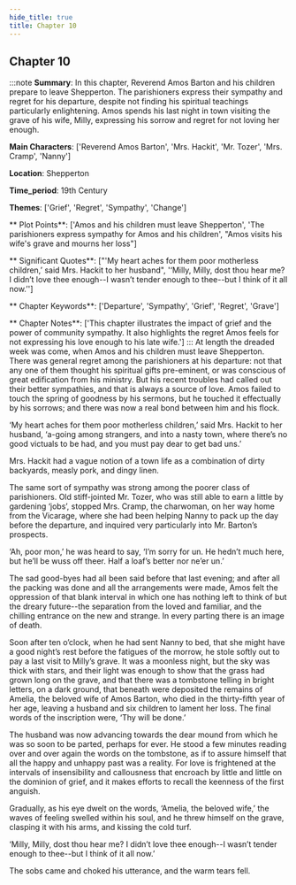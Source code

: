 ```yaml
---
hide_title: true
title: Chapter 10
---
```

## Chapter 10
:::note
**Summary**:
In this chapter, Reverend Amos Barton and his children prepare to leave Shepperton. The parishioners express their sympathy and regret for his departure, despite not finding his spiritual teachings particularly enlightening. Amos spends his last night in town visiting the grave of his wife, Milly, expressing his sorrow and regret for not loving her enough.

**Main Characters**:
['Reverend Amos Barton', 'Mrs. Hackit', 'Mr. Tozer', 'Mrs. Cramp', 'Nanny']

**Location**:
Shepperton

**Time_period**:
19th Century

**Themes**:
['Grief', 'Regret', 'Sympathy', 'Change']

** Plot Points**:
['Amos and his children must leave Shepperton', 'The parishioners express sympathy for Amos and his children', "Amos visits his wife's grave and mourns her loss"]

** Significant Quotes**:
["'My heart aches for them poor motherless children,’ said Mrs. Hackit to her husband", '‘Milly, Milly, dost thou hear me? I didn’t love thee enough--I wasn’t tender enough to thee--but I think of it all now.’']

** Chapter Keywords**:
['Departure', 'Sympathy', 'Grief', 'Regret', 'Grave']

** Chapter Notes**:
['This chapter illustrates the impact of grief and the power of community sympathy. It also highlights the regret Amos feels for not expressing his love enough to his late wife.']
:::
At length the dreaded week was come, when Amos and his children must leave Shepperton. There was general regret among the parishioners at his departure: not that any one of them thought his spiritual gifts pre-eminent, or was conscious of great edification from his ministry. But his recent troubles had called out their better sympathies, and that is always a source of love. Amos failed to touch the spring of goodness by his sermons, but he touched it effectually by his sorrows; and there was now a real bond between him and his flock. 

‘My heart aches for them poor motherless children,’ said Mrs. Hackit to her husband, ‘a-going among strangers, and into a nasty town, where there’s no good victuals to be had, and you must pay dear to get bad uns.’ 

Mrs. Hackit had a vague notion of a town life as a combination of dirty backyards, measly pork, and dingy linen. 

The same sort of sympathy was strong among the poorer class of parishioners. Old stiff-jointed Mr. Tozer, who was still able to earn a little by gardening ‘jobs’, stopped Mrs. Cramp, the charwoman, on her way home from the Vicarage, where she had been helping Nanny to pack up the day before the departure, and inquired very particularly into Mr. Barton’s prospects. 

‘Ah, poor mon,’ he was heard to say, ‘I’m sorry for un. He hedn’t much here, but he’ll be wuss off theer. Half a loaf’s better nor ne’er un.’ 

The sad good-byes had all been said before that last evening; and after all the packing was done and all the arrangements were made, Amos felt the oppression of that blank interval in which one has nothing left to think of but the dreary future--the separation from the loved and familiar, and the chilling entrance on the new and strange. In every parting there is an image of death. 

Soon after ten o’clock, when he had sent Nanny to bed, that she might have a good night’s rest before the fatigues of the morrow, he stole softly out to pay a last visit to Milly’s grave. It was a moonless night, but the sky was thick with stars, and their light was enough to show that the grass had grown long on the grave, and that there was a tombstone telling in bright letters, on a dark ground, that beneath were deposited the remains of Amelia, the beloved wife of Amos Barton, who died in the thirty-fifth year of her age, leaving a husband and six children to lament her loss. The final words of the inscription were, ‘Thy will be done.’ 

The husband was now advancing towards the dear mound from which he was so soon to be parted, perhaps for ever. He stood a few minutes reading over and over again the words on the tombstone, as if to assure himself that all the happy and unhappy past was a reality. For love is frightened at the intervals of insensibility and callousness that encroach by little and little on the dominion of grief, and it makes efforts to recall the keenness of the first anguish. 

Gradually, as his eye dwelt on the words, ‘Amelia, the beloved wife,’ the waves of feeling swelled within his soul, and he threw himself on the grave, clasping it with his arms, and kissing the cold turf. 

‘Milly, Milly, dost thou hear me? I didn’t love thee enough--I wasn’t tender enough to thee--but I think of it all now.’ 

The sobs came and choked his utterance, and the warm tears fell. 

